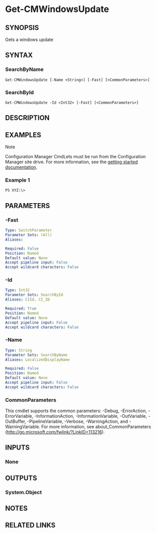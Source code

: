 ﻿---
external help file: AdminUI.PS.Sum-help.xml
online version: 
schema: 2.0.0
---

# Get-CMWindowsUpdate

## SYNOPSIS
Gets a windows update

## SYNTAX

### SearchByName
```
Get-CMWindowsUpdate [-Name <String>] [-Fast] [<CommonParameters>]
```

### SearchById
```
Get-CMWindowsUpdate -Id <Int32> [-Fast] [<CommonParameters>]
```

## DESCRIPTION
 

## EXAMPLES

> [!NOTE]
> Configuration Manager CmdLets must be run from the Configuration Manager site drive. For more information, see the [getting started documentation](https://docs.microsoft.com/powershell/sccm/overview).


### Example 1
```
PS XYZ:\>  
```

 

## PARAMETERS

### -Fast
 

```yaml
Type: SwitchParameter
Parameter Sets: (All)
Aliases: 

Required: False
Position: Named
Default value: None
Accept pipeline input: False
Accept wildcard characters: False
```

### -Id
 

```yaml
Type: Int32
Parameter Sets: SearchById
Aliases: CIId, CI_ID

Required: True
Position: Named
Default value: None
Accept pipeline input: False
Accept wildcard characters: False
```

### -Name
 

```yaml
Type: String
Parameter Sets: SearchByName
Aliases: LocalizedDisplayName

Required: False
Position: Named
Default value: None
Accept pipeline input: False
Accept wildcard characters: False
```

### CommonParameters
This cmdlet supports the common parameters: -Debug, -ErrorAction, -ErrorVariable, -InformationAction, -InformationVariable, -OutVariable, -OutBuffer, -PipelineVariable, -Verbose, -WarningAction, and -WarningVariable. For more information, see about_CommonParameters (http://go.microsoft.com/fwlink/?LinkID=113216).

## INPUTS

### None

## OUTPUTS

### System.Object

## NOTES

## RELATED LINKS

